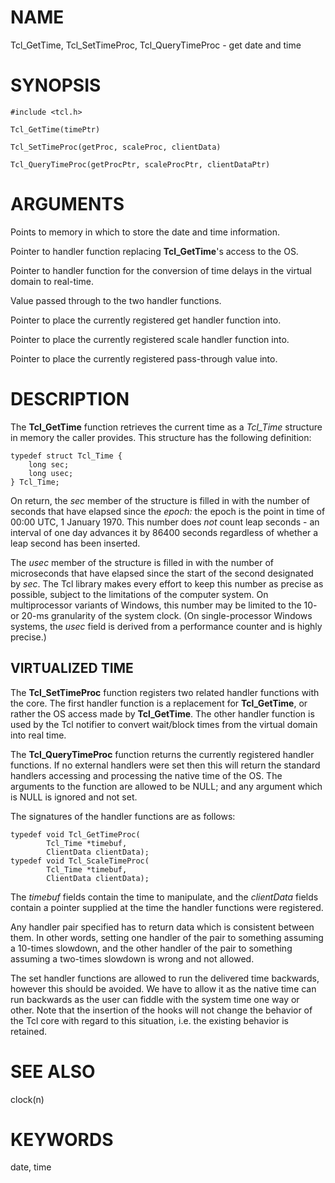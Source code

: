# NAME

Tcl_GetTime, Tcl_SetTimeProc, Tcl_QueryTimeProc - get date and time

# SYNOPSIS

    #include <tcl.h>

    Tcl_GetTime(timePtr)

    Tcl_SetTimeProc(getProc, scaleProc, clientData)

    Tcl_QueryTimeProc(getProcPtr, scaleProcPtr, clientDataPtr)

# ARGUMENTS

Points to memory in which to store the date and time information.

Pointer to handler function replacing **Tcl_GetTime**\'s access to the
OS.

Pointer to handler function for the conversion of time delays in the
virtual domain to real-time.

Value passed through to the two handler functions.

Pointer to place the currently registered get handler function into.

Pointer to place the currently registered scale handler function into.

Pointer to place the currently registered pass-through value into.

# DESCRIPTION

The **Tcl_GetTime** function retrieves the current time as a *Tcl_Time*
structure in memory the caller provides. This structure has the
following definition:

    typedef struct Tcl_Time {
        long sec;
        long usec;
    } Tcl_Time;

On return, the *sec* member of the structure is filled in with the
number of seconds that have elapsed since the *epoch:* the epoch is the
point in time of 00:00 UTC, 1 January 1970. This number does *not* count
leap seconds - an interval of one day advances it by 86400 seconds
regardless of whether a leap second has been inserted.

The *usec* member of the structure is filled in with the number of
microseconds that have elapsed since the start of the second designated
by *sec*. The Tcl library makes every effort to keep this number as
precise as possible, subject to the limitations of the computer system.
On multiprocessor variants of Windows, this number may be limited to the
10- or 20-ms granularity of the system clock. (On single-processor
Windows systems, the *usec* field is derived from a performance counter
and is highly precise.)

## VIRTUALIZED TIME

The **Tcl_SetTimeProc** function registers two related handler functions
with the core. The first handler function is a replacement for
**Tcl_GetTime**, or rather the OS access made by **Tcl_GetTime**. The
other handler function is used by the Tcl notifier to convert wait/block
times from the virtual domain into real time.

The **Tcl_QueryTimeProc** function returns the currently registered
handler functions. If no external handlers were set then this will
return the standard handlers accessing and processing the native time of
the OS. The arguments to the function are allowed to be NULL; and any
argument which is NULL is ignored and not set.

The signatures of the handler functions are as follows:

    typedef void Tcl_GetTimeProc(
            Tcl_Time *timebuf,
            ClientData clientData);
    typedef void Tcl_ScaleTimeProc(
            Tcl_Time *timebuf,
            ClientData clientData);

The *timebuf* fields contain the time to manipulate, and the
*clientData* fields contain a pointer supplied at the time the handler
functions were registered.

Any handler pair specified has to return data which is consistent
between them. In other words, setting one handler of the pair to
something assuming a 10-times slowdown, and the other handler of the
pair to something assuming a two-times slowdown is wrong and not
allowed.

The set handler functions are allowed to run the delivered time
backwards, however this should be avoided. We have to allow it as the
native time can run backwards as the user can fiddle with the system
time one way or other. Note that the insertion of the hooks will not
change the behavior of the Tcl core with regard to this situation, i.e.
the existing behavior is retained.

# SEE ALSO

clock(n)

# KEYWORDS

date, time
